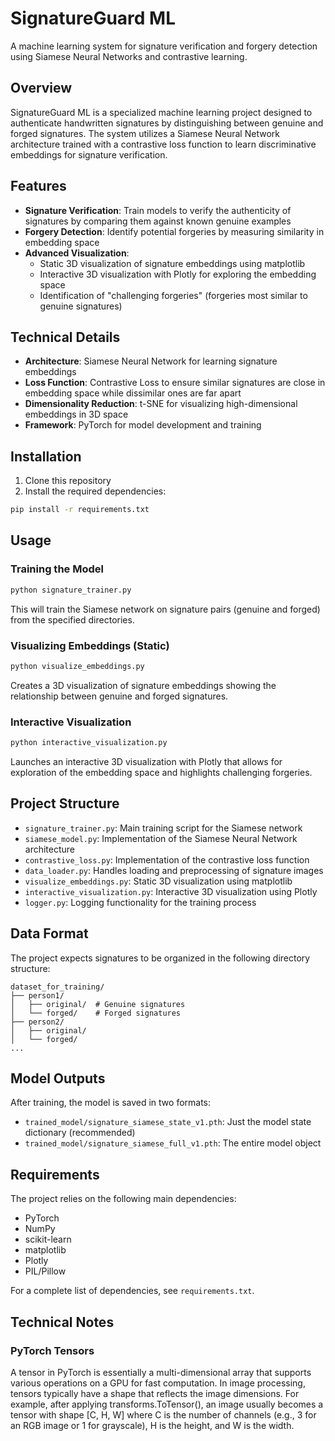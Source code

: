 # SignatureGuard ML

A machine learning system for signature verification and forgery detection using Siamese Neural Networks and contrastive learning.

## Overview

SignatureGuard ML is a specialized machine learning project designed to authenticate handwritten signatures by distinguishing between genuine and forged signatures. The system utilizes a Siamese Neural Network architecture trained with a contrastive loss function to learn discriminative embeddings for signature verification.

## Features

- **Signature Verification**: Train models to verify the authenticity of signatures by comparing them against known genuine examples
- **Forgery Detection**: Identify potential forgeries by measuring similarity in embedding space
- **Advanced Visualization**: 
  - Static 3D visualization of signature embeddings using matplotlib
  - Interactive 3D visualization with Plotly for exploring the embedding space
  - Identification of "challenging forgeries" (forgeries most similar to genuine signatures)

## Technical Details

- **Architecture**: Siamese Neural Network for learning signature embeddings
- **Loss Function**: Contrastive Loss to ensure similar signatures are close in embedding space while dissimilar ones are far apart
- **Dimensionality Reduction**: t-SNE for visualizing high-dimensional embeddings in 3D space
- **Framework**: PyTorch for model development and training

## Installation

1. Clone this repository
2. Install the required dependencies:

```bash
pip install -r requirements.txt
```

## Usage

### Training the Model

```bash
python signature_trainer.py
```

This will train the Siamese network on signature pairs (genuine and forged) from the specified directories.

### Visualizing Embeddings (Static)

```bash
python visualize_embeddings.py
```

Creates a 3D visualization of signature embeddings showing the relationship between genuine and forged signatures.

### Interactive Visualization

```bash
python interactive_visualization.py
```

Launches an interactive 3D visualization with Plotly that allows for exploration of the embedding space and highlights challenging forgeries.

## Project Structure

- `signature_trainer.py`: Main training script for the Siamese network
- `siamese_model.py`: Implementation of the Siamese Neural Network architecture
- `contrastive_loss.py`: Implementation of the contrastive loss function
- `data_loader.py`: Handles loading and preprocessing of signature images
- `visualize_embeddings.py`: Static 3D visualization using matplotlib
- `interactive_visualization.py`: Interactive 3D visualization using Plotly
- `logger.py`: Logging functionality for the training process

## Data Format

The project expects signatures to be organized in the following directory structure:

```
dataset_for_training/
├── person1/
│   ├── original/  # Genuine signatures
│   └── forged/    # Forged signatures
├── person2/
│   ├── original/
│   └── forged/
...
```

## Model Outputs

After training, the model is saved in two formats:
- `trained_model/signature_siamese_state_v1.pth`: Just the model state dictionary (recommended)
- `trained_model/signature_siamese_full_v1.pth`: The entire model object

## Requirements

The project relies on the following main dependencies:
- PyTorch
- NumPy
- scikit-learn
- matplotlib
- Plotly
- PIL/Pillow

For a complete list of dependencies, see `requirements.txt`.

## Technical Notes

### PyTorch Tensors

A tensor in PyTorch is essentially a multi-dimensional array that supports various operations on a GPU for fast computation. In image processing, tensors typically have a shape that reflects the image dimensions. For example, after applying transforms.ToTensor(), an image usually becomes a tensor with shape [C, H, W] where C is the number of channels (e.g., 3 for an RGB image or 1 for grayscale), H is the height, and W is the width.